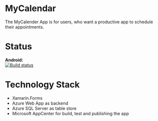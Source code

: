 # MyCalendar
The MyCalender App is for users, who want a productive app to schedule their appointments.

# Status
**Android:**<br>
[![Build status](https://build.appcenter.ms/v0.1/apps/770e1829-7521-48eb-add5-9edec5143c6e/branches/master/badge)](https://appcenter.ms)

# Technology Stack
- Xamarin.Forms
- Azure Web App as backend
- Azure SQL Server as table store
- Microsoft AppCenter for build, test and publishing the app
